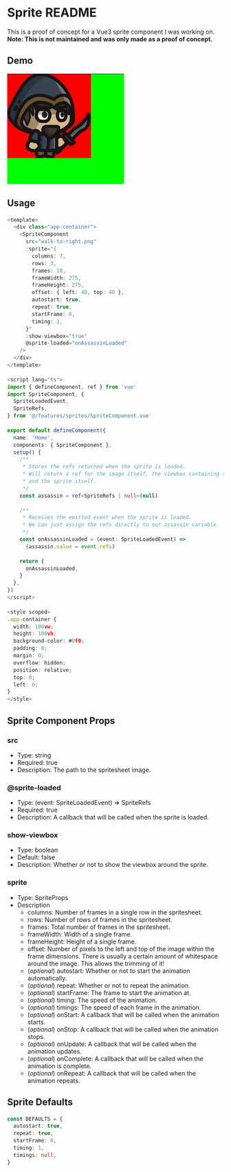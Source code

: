 # Sprite README

This is a proof of concept for a Vue3 sprite component I was working on. **Note: This is not maintained and was only made as a proof of concept.**

## Demo
![Sprite demo](demo.gif)

## Usage

```typescript
<template>
  <div class="app-container">
    <SpriteComponent
      src="walk-to-right.png"
      :sprite="{
        columns: 7,
        rows: 3,
        frames: 18,
        frameWidth: 275,
        frameHeight: 275,
        offset: { left: 40, top: 40 },
        autostart: true,
        repeat: true,
        startFrame: 0,
        timing: 1,
      }"
      :show-viewbox="true"
      @sprite-loaded="onAssassinLoaded"
    />
  </div>
</template>

<script lang="ts">
import { defineComponent, ref } from 'vue'
import SpriteComponent, {
  SpriteLoadedEvent,
  SpriteRefs,
} from '@/features/sprites/SpriteComponent.vue'

export default defineComponent({
  name: 'Home',
  components: { SpriteComponent },
  setup() {
    /** 
     * Stores the refs returned when the sprite is loaded. 
     * Will return a ref for the image itself, the viewbox containing the image,
     * and the sprite itself.
     */
    const assassin = ref<SpriteRefs | null>(null)

    /** 
     * Receives the emitted event when the sprite is loaded. 
     * We can just assign the refs directly to our assassin variable.
     */
    const onAssassinLoaded = (event: SpriteLoadedEvent) =>
      (assassin.value = event.refs)

    return {
      onAssassinLoaded,
    }
  },
})
</script>

<style scoped>
.app-container {
  width: 100vw;
  height: 100vh;
  background-color: #0f0;
  padding: 0;
  margin: 0;
  overflow: hidden;
  position: relative;
  top: 0;
  left: 0;
}
</style>
```

## Sprite Component Props

### src

- Type: string
- Required: true
- Description: The path to the spritesheet image.

### @sprite-loaded

- Type: (event: SpriteLoadedEvent) => SpriteRefs
- Required: true
- Description: A callback that will be called when the sprite is loaded.

### show-viewbox

- Type: boolean
- Default: false
- Description: Whether or not to show the viewbox around the sprite.

### sprite

- Type: SpriteProps
- Description
  - columns: Number of frames in a single row in the spritesheet.
  - rows: Number of rows of frames in the spritesheet.
  - frames: Total number of frames in the spritesheet.
  - frameWidth: Width of a single frame.
  - frameHeight: Height of a single frame.
  - offset: Number of pixels to the left and top of the image within the frame dimensions. There is usually a certain amount of whitespace around the image. This allows the trimming of it!
  - (_optional_) autostart:  Whether or not to start the animation automatically.
  - (_optional_) repeat: Whether or not to repeat the animation.
  - (_optional_) startFrame: The frame to start the animation at.
  - (_optional_) timing: The speed of the animation.
  - (_optional_) timings: The speed of each frame in the animation.
  - (_optional_) onStart: A callback that will be called when the animation starts.
  - (_optional_) onStop: A callback that will be called when the animation stops.
  - (_optional_) onUpdate: A callback that will be called when the animation updates.
  - (_optional_) onComplete: A callback that will be called when the animation is complete.
  - (_optional_) onRepeat: A callback that will be called when the animation repeats.

## Sprite Defaults

```typescript
const DEFAULTS = {
  autostart: true,
  repeat: true,
  startFrame: 0,
  timing: 1,
  timings: null,
}
```
